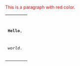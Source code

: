 <p style="color: red;">This is a paragraph with red color.</p><table><tr><td>
<pre>

**Hello**,

_world_.
</pre>
</td></tr></table>

